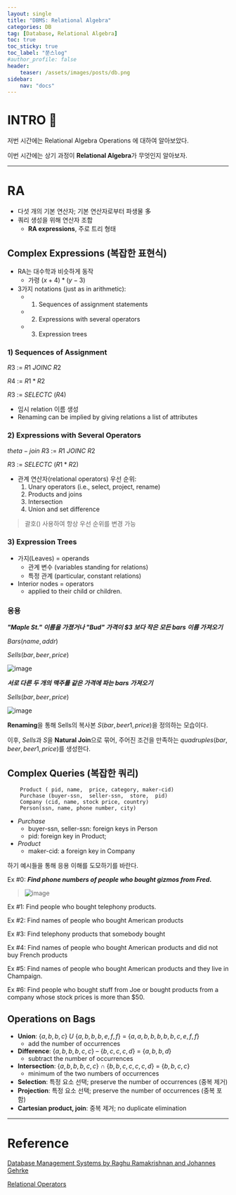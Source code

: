 ```yaml
---
layout: single
title: "DBMS: Relational Algebra"
categories: DB
tag: [Database, Relational Algebra]
toc: true
toc_sticky: true
toc_label: "쭌스log"
#author_profile: false
header:
    teaser: /assets/images/posts/db.png
sidebar:
    nav: "docs"
---
```


# INTRO 🙌
저번 시간에는 Relational Algebra Operations 에 대하여 알아보았다.

이번 시간에는 상기 과정이 **Relational Algebra**가 무엇인지 알아보자.

****
# RA
- 다섯 개의 기본 연산자; 기본 연산자로부터 파생물 多
- 쿼리 생성을 위해 연산자 조합
    - **RA expressions**, 주로 트리 형태

## Complex Expressions (복잡한 표현식)
- RA는 대수학과 비슷하게 동작
    - 가령 $(x + 4)*(y - 3)$
- 3가지 notations (just as in arithmetic):
    - 1. Sequences of assignment statements
    - 2. Expressions with several operators
    - 3. Expression trees

### 1) Sequences of Assignment
$R3\ :=\ R1\ JOINC\ R2$

$R4\ :=\ R1 * R2$

$R3\ :=\ SELECTC\ (R4)$

- 임시 relation 이름 생성
- Renaming can be implied by giving relations a list of attributes

### 2) Expressions with Several Operators
$theta-join\ R3\ :=\ R1\ JOINC\ R2$

$R3\ :=\ SELECTC\ (R1 * R2)$

- 관계 연산자(relational operators) 우선 순위:
    1. Unary operators (i.e., select, project, rename)
    2. Products and joins
    3. Intersection
    4. Union and set difference

> 괄호() 사용하여 항상 우선 순위를 변경 가능

### 3) Expression Trees
- 가지(Leaves) = operands
    - 관계 변수 (variables standing for relations)
    - 특정 관계 (particular, constant relations)
- Interior nodes = operators
    - applied to their child or children.

### 응용
***"Maple St." 이름을 가졌거나 "Bud" 가격이 \$3 보다 작은 모든 bars 이름 가져오기***

$Bars(name, addr)$

$Sells(bar, beer, price)$ 

![image](https://user-images.githubusercontent.com/39285147/201670239-1c4b8c51-a671-4591-88c0-899c992773b4.png)

***서로 다른 두 개의 맥주를 같은 가격에 파는 bars 가져오기***

$Sells(bar, beer, price)$ 

![image](https://user-images.githubusercontent.com/39285147/201671137-ebac22e8-8d70-443c-89e7-0e8a6bfa7b6b.png)

**Renaming**을 통해 Sells의 복사본 $S(bar, beer1, price)$을 정의하는 모습이다.

이후, *Sells*과 *S*을 **Natural Join**으로 묶어, 주어진 조건을 만족하는 $quadruples(bar, beer, beer1, price)$를 생성한다.

## Complex Queries (복잡한 쿼리)
        Product ( pid, name,  price, category, maker-cid)
        Purchase (buyer-ssn,  seller-ssn,  store,  pid)
        Company (cid, name, stock price, country)
        Person(ssn, name, phone number, city)

- *Purchase*
    - buyer-ssn, seller-ssn: foreign keys in Person
    - pid: foreign key in Product; 
- *Product*
    - maker-cid: a foreign key in Company

하기 예시들을 통해 응용 이해를 도모하기를 바란다.

Ex #0: ***Find phone numbers of people who bought gizmos from Fred.***

> ![image](https://user-images.githubusercontent.com/39285147/201672020-92a15eec-b26c-46b3-8696-7d611790a9fe.png)

Ex #1: Find people who bought telephony products.

Ex #2: Find names of people who bought American products 

Ex #3: Find telephony products that somebody bought

Ex #4: Find names of people who bought American products and did not buy French products

Ex #5: Find names of people who bought American products and they live in Champaign.
 
Ex #6: Find people who bought stuff from Joe or bought products from a company whose stock prices is more than $50.

## Operations on Bags
- **Union**: $\{a,b,b,c\}\ U\ \{a,b,b,b,e,f,f\}\ =\ \{a,a,b,b,b,b,b,c,e,f,f\}$
    - add the number of occurrences
- **Difference**: $\{a,b,b,b,c,c\}\ –\ \{b,c,c,c,d\}\ =\ \{a,b,b,d\}$
    - subtract the number of occurrences
- **Intersection**: $\{a,b,b,b,c,c\}\ \cap\ \{b,b,c,c,c,c,d\}\ =\ \{b,b,c,c\}$
    - minimum of the two numbers of occurrences
- **Selection**: 특정 요소 선택; preserve the number of occurrences (중복 제거)
- **Projection**: 특정 요소 선택; preserve the number of occurrences (중복 포함)
- **Cartesian product, join**: 중복 제거; no duplicate elimination


****
# Reference 
[Database Management Systems by Raghu Ramakrishnan and Johannes Gehrke](https://pages.cs.wisc.edu/~dbbook/)

[Relational Operators](https://www.javatpoint.com/dbms-relational-algebra)